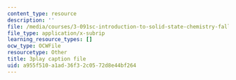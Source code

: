 ```yaml
---
content_type: resource
description: ''
file: /media/courses/3-091sc-introduction-to-solid-state-chemistry-fall-2010/a955f510a1ad36f32c0572d8e44bf264_j7EBObU5Tjk.srt
file_type: application/x-subrip
learning_resource_types: []
ocw_type: OCWFile
resourcetype: Other
title: 3play caption file
uid: a955f510-a1ad-36f3-2c05-72d8e44bf264
---
```

